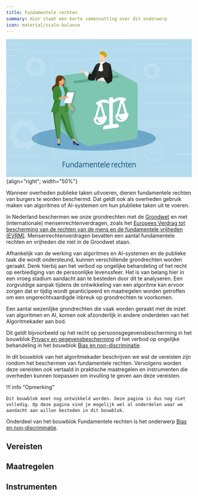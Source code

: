 ```yaml
---
title: Fundamentele rechten
summary: Hier staat een korte samenvatting over dit onderwerp
icon: material/scale-balance
---
```


![fundamentele-rechten](../../afbeeldingen/bouwblokken/fundamentele-rechten.jpg "visuele weergave fundamentele rechten"){align="right"; width="50%"}

Wanneer overheden publieke taken uitvoeren, dienen fundamentele rechten van burgers te worden beschermd. 
Dat geldt ook als overheden gebruik maken van algoritmes of AI-systemen om hun plublieke taken uit te voeren.  

In Nederland beschermen we onze grondrechten met de [Grondwet](https://www.denederlandsegrondwet.nl/id/vlxups19rfoe/hoofdstuk_1_grondrechten) en met (internationale) mensenrechtenverdragen, zoals het [Europees Verdrag tot bescherming van de rechten van de mens en de fundamentele vrijheden (EVRM)](https://eur-lex.europa.eu/legal-content/NL/TXT/?uri=LEGISSUM:eu_human_rights_convention).
Mensenrechtenverdragen bevatten een aantal fundamentele rechten en vrijheden die niet in de Grondwet staan.  

Afhankelijk van de werking van algoritmes en AI-systemen en de publieke taak die wordt ondersteund, kunnen verschillende grondrechten worden geraakt. 
Denk hierbij aan het verbod op ongelijke behandeling of het recht op eerbiediging van de persoonlijke levenssfeer. 
Het is van belang hier in een vroeg stadium aandacht aan te besteden door dit te analyseren. 
Een zorgvuldige aanpak tijdens de ontwikkeling van een algoritme kan ervoor zorgen dat er tijdig wordt geanticipeerd en maatregelen worden getroffen om een ongerechtvaardigde inbreuk op grondrechten te voorkomen. 


Een aantal wezenlijke grondrechten die vaak worden geraakt met de inzet van algoritmen en AI, komen ook afzonderlijk in andere onderdelen van het Algoritmekader aan bod. 

Dit geldt bijvoorbeeld op het recht op persoonsgegevensbescherming in het bouwblok [Privacy en gegevensbescherming](../../onderwerpen/privacy-en-gegevensbescherming/index.md) of het verbod op ongelijke behandeling in het bouwblok [Bias en non-discriminatie](../../onderwerpen/bias-en-non-discriminatie/index.md).  

In dit bouwblok van het algoritmekader beschrijven we wat de vereisten zijn rondom het beschermen van fundamentele rechten. 
Vervolgens worden deze vereisten ook vertaald in praktische maatregelen en instrumenten die overheden kunnen toepassen om invulling te geven aan deze vereisten.  

!!! info "Opmerking"

    Dit bouwblok moet nog ontwikkeld worden. Deze pagina is dus nog niet volledig. Op deze pagina vind je mogelijk wel al onderdelen waar we aandacht aan willen besteden in dit bouwblok. 

Onderdeel van het bouwblok Fundamentele rechten is het onderwerp [Bias en non-discriminatie](../../onderwerpen/bias-en-non-discriminatie/index.md). 

## Vereisten

<!-- list_vereisten onderwerp/fundamentele-rechten -->

## Maatregelen

<!-- list_maatregelen onderwerp/fundamentele-rechten -->

## Instrumenten

<!-- list_instrumenten onderwerp/fundamentele-rechten -->
